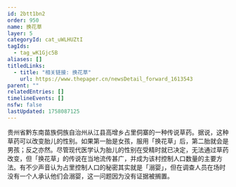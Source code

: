 ```yaml
---
id: 2btt1bn2
order: 950
name: 换花草
layer: 5
categoryId: cat_uWLHUZtI
tagIds:
  - tag_wK1Gjc5B
aliases: []
titledLinks:
  - title: "相关链接: 换花草"
    url: https://www.thepaper.cn/newsDetail_forward_1613543
parent: ""
relatedEntries: []
timelineEvents: []
nsfw: false
lastUpdated: 1758087125
---
```


贵州省黔东南苗族侗族自治州从江县高增乡占里侗寨的一种传说草药。据说，这种草药可以改变胎儿的性别。如果第一胎是女孩，服用「换花草」后，第二胎就会是男孩；反之亦然。尽管现代医学认为胎儿的性别在受精时就已决定，无法通过草药改变，但「换花草」的传说在当地流传甚广，并成为该村控制人口数量的主要方法。有不少声音认为占里控制人口的秘密其实就是「溺婴」，但在调查人员在场时没有一个人承认他们会溺婴，这一问题因为没有证据被搁置。